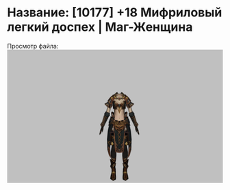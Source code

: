 # Название: [10177] +18 Мифриловый легкий доспех | Маг-Женщина

Просмотр файла:
![p050021.png](p050021.png)